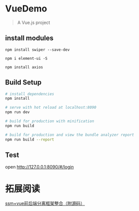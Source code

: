 # VueDemo

> A Vue.js project
## install modules
```
npm install swiper --save-dev
```
```
npm i element-ui -S
```
```
npm install axios
```

## Build Setup

``` bash
# install dependencies
npm install

# serve with hot reload at localhost:8090
npm run dev

# build for production with minification
npm run build

# build for production and view the bundle analyzer report
npm run build --report
```
## Test
open http://127.0.0.1:8090/#/login

# 拓展阅读
[ssm+vue前后端分离框架整合（附源码）](https://blog.csdn.net/lsy1072/article/details/89304362)

